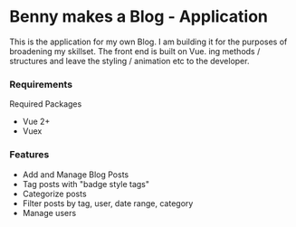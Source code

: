 # Benny makes a Blog - Application
This is the application for my own Blog. I am building it for the purposes of broadening my skillset.
The front end is built on Vue.
ing methods / structures and leave the styling / animation etc to the developer.

### Requirements
Required Packages
- Vue 2+
- Vuex

### Features
- Add and Manage Blog Posts
- Tag posts with "badge style tags"
- Categorize posts
- Filter posts by tag, user, date range, category
- Manage users
